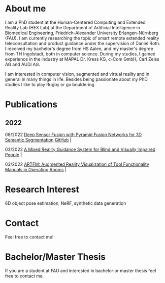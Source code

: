# About me

I am a PhD student at the Human-Centered Computing and Extended Reality Lab (HEX Lab) at the Department of Artificial Intelligence in Biomedical Engineering, Friedrich-Alexander University Erlangen-Nürnberg (FAU). I am currently researching the topic of smart remote extended reality teleconsultation and product guidance under the supervision of Daniel Roth. I received my bachelor's degree from HS Aalen, and my master's degree from TH Ingolstadt, both in computer science. During my studies, I gained experience in the industry at MAPAL Dr. Kress KG, c-Com GmbH, Carl Zeiss AG and AUDI AG.

I am interested in computer vision, augmented and virtual reality and in general in many things in life. Besides being passionate about my PhD studies I like to play Rugby or go bouldering.

# Publications
## 2022
06/2022  [Deep Sensor Fusion with Pyramid Fusion Networks for 3D Semantic Segmentation](https://ieeexplore.ieee.org/stamp/stamp.jsp?arnumber=9827113) [GitHub](https://hannahhaensen.github.io/pyfu/) |

03/2022  [A Mixed Reality Guidance System for Blind and Visually Impaired People](https://ieeexplore.ieee.org/abstract/document/9757681)                   | 

03/2022  [ARTFM: Augmented Reality Visualization of Tool Functionality Manuals in Operating Rooms](https://ieeexplore.ieee.org/abstract/document/9757491)  | 

# Research Interest

6D object pose estimation, NeRF, synthetic data generation

# Contact

Feel free to contact me! 

# Bachelor/Master Thesis

If you are a student at FAU and interested in bachelor or master thesis feel free to contact me. 
